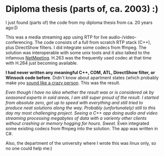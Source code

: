 # Diploma thesis (parts of, ca. 2003) :)

I just found (parts of) the code from my diploma thesis from ca. 20 years ago:D

This was a media streaming app using RTP for live audio-/video-conferencing. The code consists of a full from scratch RTP stack (C++), plus DirectShow filters. I did integrate some codecs from ffmpeg. The solution was interoperable with some unix tools and it also talked to the infamous [NetMeeting](https://en.wikipedia.org/wiki/Microsoft_NetMeeting). H.263 was the frequently used codec at that time with H.264 just becoming available.

**I had never written any meaningful C++, COM, ATL, DirectShow filter, or Winsock code before**. Didn't know about apartment states (which probably make you [sound like a crazy person](https://x.com/jaredpar/status/1569840321760206849). This was the result. 

*Even though I have no idea whether the result was or is considered ok by seasoned experts in said areas, I am still super proud of the result. I started from absolute zero, got up to speed with everything and still tried to produce neat solutions along the way. Probably (unfortunately) still to this day my most challenging project. Seeing a C++ app doing audio and video streaming processing megabytes of data with a varienty other clients without crashing or memory hogging for hours. Sweet.* Even integrated some existing codecs from ffmpeg into the solution. The app was written in C#.

Also, the department of the university where I wrote this was linux only, so no one could help me:)

